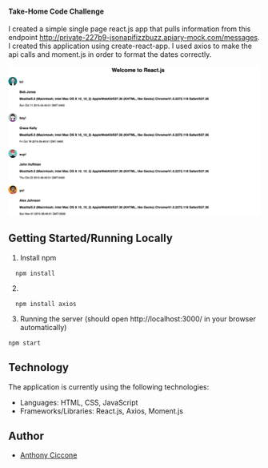 #### Take-Home Code Challenge

I created a simple single page react.js app that pulls information from this endpoint  http://private-227b9-jsonapifizzbuzz.apiary-mock.com/messages.
I created this application using create-react-app. I used axios to make the api calls and moment.js in order to format the dates correctly.

![alt](public/image.png)

## Getting Started/Running Locally

1. Install npm
```shell
  npm install
```
2.
```shell
  npm install axios
```

3. Running the server (should open http://localhost:3000/ in your browser automatically)
```
npm start
```

## Technology

The application is currently using the following technologies:
* Languages: HTML, CSS, JavaScript
* Frameworks/Libraries: React.js, Axios, Moment.js

## Author
* [Anthony Ciccone](https://github.com/anticcone/)
